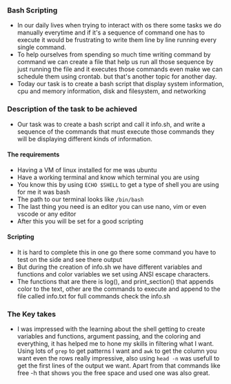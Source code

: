 ### Bash Scripting 
- In our daily lives when trying to interact with os there some tasks we do manually everytime and if it's a sequence of command one has to execute it would be frustrating to write them line by line running every single command.
- To help ourselves from spending so much time writing command by command we can create a file that help us run all those sequence by just running the file and it executes those commands even make we can schedule them using crontab. but that's another topic for another day.
- Today our task is to create a bash script that display system information, cpu and memory information, disk and filesystem, and networking

### Description of the task to be achieved
- Our task was to create a bash script and call it info.sh, and write a sequence of the commands that must execute those commands they will be displaying different kinds of information.
#### The requirements
- Having a VM of linux installed for me was ubuntu
- Have a working terminal and know which terminal you are using
- You know this by using ```ECHO $SHELL``` to get a type of shell you are using for me it was bash
- The path to our terminal looks like ```/bin/bash```
- The last thing you need is an editor you can use nano, vim or even vscode or any editor
- After this you will be set for a good scripting
#### Scripting
- It is hard to complete this in one go there some command you have to test on the side and see there output
- But during the creation of info.sh we have different variables and functions and color variables we set using ANSI escape characters.
- The functions that are there is log(), and print_section() that appends color to the text, other are the commands to execute and append to the file called info.txt for full commands check the info.sh

### The Key takes
- I was impressed with the learning about the shell getting to create variables and functions, argument passing, and the coloring and everything, it has helped me to hone my skills in filtering what I want. Using lots of ```grep``` to get patterns I want and ```awk``` to get the column you want even the rows really impressive, also using ```head -n``` was usefull to get the first lines of the output we want. Apart from that commands like free -h that shows you the free space and used one was also great. 
